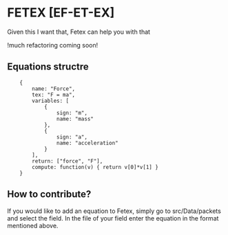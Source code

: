# FETEX [EF-ET-EX]
Given this I want that, Fetex can help you with that

!much refactoring coming soon!

## Equations structre
```
    {
        name: "Force",
        tex: "F = ma",        
        variables: [
            {
                sign: "m",
                name: "mass"
            },
            {
                sign: "a",
                name: "acceleration"
            }
        ],
        return: ["force", "F"],
        compute: function(v) { return v[0]*v[1] }
    }
```


## How to contribute?
If you would like to add an equation to Fetex, simply go to src/Data/packets and select the field. In the file of your field enter the equation in the format mentioned above.
